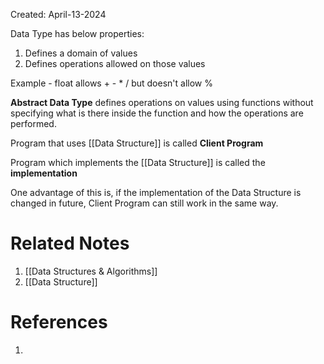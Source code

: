 Created: April-13-2024

Data Type has below properties:

1. Defines a domain of values
2. Defines operations allowed on those values

Example - float allows + - * / but doesn't allow %

**Abstract Data Type** defines operations on values using functions without specifying what is there inside the function and how the operations are performed.

Program that uses [[Data Structure]] is called **Client Program**

Program which implements the [[Data Structure]] is called the **implementation**

One advantage of this is, if the implementation of the Data Structure is changed in future, Client Program can still work in the same way.

# Related Notes

1. [[Data Structures & Algorithms]]
2. [[Data Structure]]
# References

1. 
